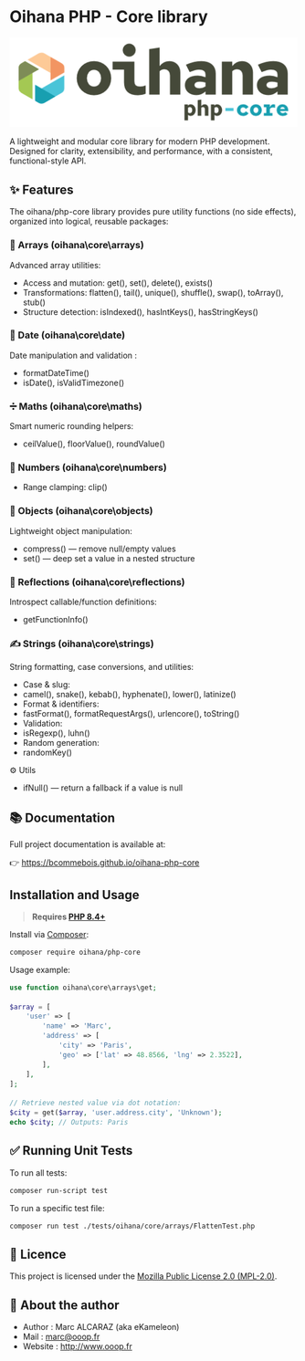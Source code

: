 # Oihana PHP - Core library

![Oihana Php Core](https://raw.githubusercontent.com/BcommeBois/oihana-php-core/main/.phpdoc/template/assets/images/oihana-php-core-logo-inline-512x160.png)

A lightweight and modular core library for modern PHP development.
Designed for clarity, extensibility, and performance, with a consistent, functional-style API.

## ✨ Features

The oihana/php-core library provides pure utility functions (no side effects), organized into logical, reusable packages:

### 🔢 Arrays (oihana\core\arrays)

Advanced array utilities:
- Access and mutation: get(), set(), delete(), exists()
- Transformations: flatten(), tail(), unique(), shuffle(), swap(), toArray(), stub()
- Structure detection: isIndexed(), hasIntKeys(), hasStringKeys()

### 📅 Date (oihana\core\date)

Date manipulation and validation :
- formatDateTime()
- isDate(), isValidTimezone()

### ➗ Maths (oihana\core\maths)
Smart numeric rounding helpers:
- ceilValue(), floorValue(), roundValue()

### 🔢 Numbers (oihana\core\numbers)
- Range clamping: clip()

### 🧱 Objects (oihana\core\objects)
Lightweight object manipulation:
- compress() — remove null/empty values
- set() — deep set a value in a nested structure

### 🧠 Reflections (oihana\core\reflections)
Introspect callable/function definitions:
- getFunctionInfo()

### ✍️ Strings (oihana\core\strings)
String formatting, case conversions, and utilities:
- Case & slug:
- camel(), snake(), kebab(), hyphenate(), lower(), latinize()
- Format & identifiers:
- fastFormat(), formatRequestArgs(), urlencore(), toString()
- Validation:
- isRegexp(), luhn()
- Random generation:
- randomKey()

⚙️ Utils
- ifNull() — return a fallback if a value is null

## 📚 Documentation

Full project documentation is available at:

👉 https://bcommebois.github.io/oihana-php-core

## Installation and Usage

> **Requires [PHP 8.4+](https://php.net/releases/)**

Install via [Composer](https://getcomposer.org):

```bash
composer require oihana/php-core
```

Usage example: 
```php
use function oihana\core\arrays\get;

$array = [
    'user' => [
        'name' => 'Marc',
        'address' => [
            'city' => 'Paris',
            'geo' => ['lat' => 48.8566, 'lng' => 2.3522],
        ],
    ],
];

// Retrieve nested value via dot notation:
$city = get($array, 'user.address.city', 'Unknown');
echo $city; // Outputs: Paris
```

## ✅ Running Unit Tests

To run all tests:
```bash
composer run-script test
```

To run a specific test file:
```bash
composer run test ./tests/oihana/core/arrays/FlattenTest.php
```

## 🧾 Licence

This project is licensed under the [Mozilla Public License 2.0 (MPL-2.0)](https://www.mozilla.org/en-US/MPL/2.0/).

## 👤 About the author

 * Author : Marc ALCARAZ (aka eKameleon)
 * Mail : marc@ooop.fr
 * Website : http://www.ooop.fr
